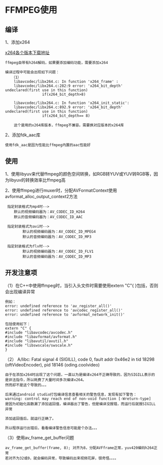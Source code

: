 # FFMPEG使用

## 编译

1、添加x264

[x264各个版本下载地址](https://download.videolan.org/pub/videolan/x264/snapshots/)

    ffmpeg自带有h264解码，如果要添加编码功能，需要添加x264
    
    编译过程中可能会出现如下问题：
       （1） 
        libavcodec/libx264.c: In function 'x264_frame' :
        libavcodec/libx264.c:282:9 error: 'x264_bit_depth' undeclared(first use in this function)  
                     if(x264_bit_depth>8)     
        
        libavcodec/libx264.c: In function 'x264_init_static':
        libavcodec/libx264.c:892.9 error: 'x264_bit_depth' undeclared(first use in this function)
                     if(x264_bit_depth== 8)  
                     
        这个是用的x264库版本，ffmpeg不兼容。需要换对应版本的x264库
        
2、添加fdk_aac库

    使用fdk_aac是因为性能比ffmpeg内置的aac性能好
        
## 使用

1、使用libyuv来代替ffmpeg的颜色空间转换，如RGB转YUV或YUV转RGB等，因为libyuv的转换效率比ffmpeg高

2、使用ffmpeg进行muxer时，分配AVFormatContext使用avformat_alloc_output_context2方法

     指定封装格式为mp4时-->
        默认的视频编码器为：AV_CODEC_ID_H264
        默认的音频编码器为：AV_CODEC_ID_AAC
        
     指定封装格式为avi时-->
            默认的视频编码器为：AV_CODEC_ID_MPEG4
            默认的音频编码器为：AV_CODEC_ID_MP3
                
     指定封装格式为flv时-->
            默认的视频编码器为：AV_CODEC_ID_FLV1
            默认的音频编码器为：AV_CODEC_ID_MP3

## 开发注意项

（1）在C++中使用ffmpeg时，当引入头文件时需要使用extern "C"{ }包括，否则会出现编译异常

    例如：
    error: undefined reference to 'av_register_all()'
    error: undefined reference to 'avcodec_register_all()'
    error: undefined reference to 'avformat_network_init()'
    
    包括使用如下：
    extern "C" {
    #include "libavcodec/avcodec.h"
    #include "libavformat/avformat.h"
    #include "libavutil/avutil.h"
    #include "libswscale/swscale.h"
    }
    
（2） A/libc: Fatal signal 4 (SIGILL), code 0, fault addr 0x46e2 in tid 18298 (oftVideoEncoder), pid 18146 (oding.coolvideo)
  
    由于在添加x264时出现了这个问题，一直以为是编译x264不正确导致的，因为SIGILL表示的是非法指令，所以耗费了大量时间多次编译x264。
    然而却不是这个导致的。。。
    
    后来通过android studio打包编译信息查看相关的警告信息，发现有如下警告：
    warning: control may reach end of non-void function [-Wreturn-type]
    是因为初始化函数漏了添加返回值，编译器出了警告，但是编译没报错，而运行后就报SIGILL异常
    
    添加返回值后，就运行正确了。
    
    所以程序运行出错后，看看编译警告信息可能是个办法。。。
    
 （3）使用av_frame_get_buffer问题
 
    av_frame_get_buffer(frame, 8); 对齐为8，分配AVFframe正常，yuv420编码h264正常
    若对齐为32或0，就会编码异常，导致编码出来视频花屏，很奇怪。。。。